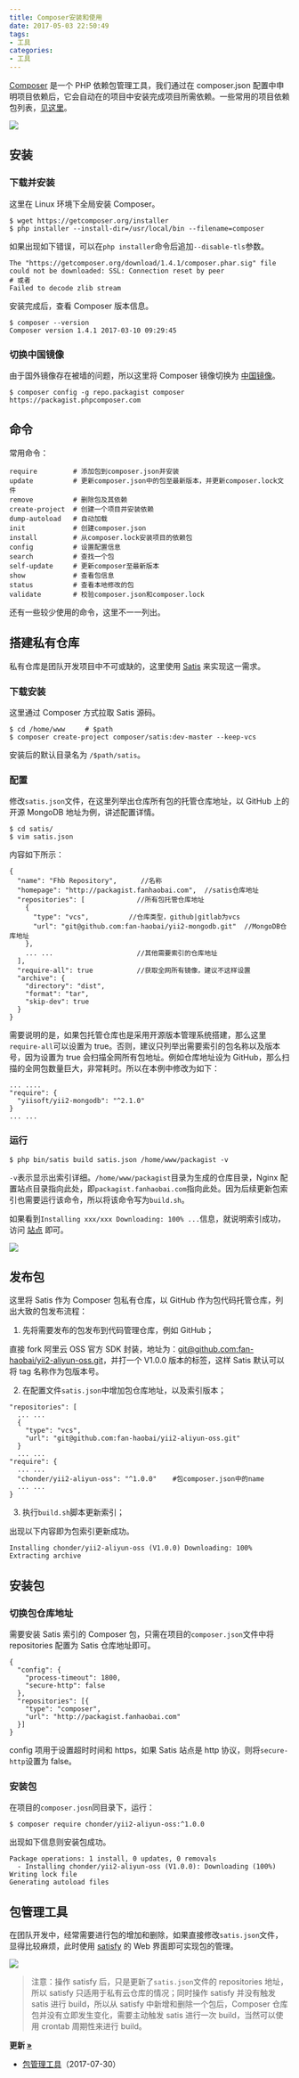 ```yaml
---
title: Composer安装和使用
date: 2017-05-03 22:50:49
tags:
- 工具
categories:
- 工具
---
```


[Composer](https://getcomposer.org/) 是一个 PHP 依赖包管理工具，我们通过在 composer.json 配置中申明项目依赖后，它会自动在的项目中安装完成项目所需依赖。一些常用的项目依赖包列表，[见这里](https://packagist.org/)。

![](https://img4.fanhaobai.com/2017/05/composer/bb8a-6ddaa3977.png)<!--more-->

## 安装

### 下载并安装

这里在 Linux 环境下全局安装 Composer。

```Shell
$ wget https://getcomposer.org/installer
$ php installer --install-dir=/usr/local/bin --filename=composer
```

如果出现如下错误，可以在`php installer`命令后追加`--disable-tls`参数。

```Shell
The "https://getcomposer.org/download/1.4.1/composer.phar.sig" file could not be downloaded: SSL: Connection reset by peer
# 或者
Failed to decode zlib stream
```

安装完成后，查看 Composer 版本信息。

```Shell
$ composer --version
Composer version 1.4.1 2017-03-10 09:29:45
```

### 切换中国镜像

由于国外镜像存在被墙的问题，所以这里将 Composer 镜像切换为 [中国镜像](https://pkg.phpcomposer.com/)。

```Shell
$ composer config -g repo.packagist composer https://packagist.phpcomposer.com
```

## 命令

常用命令：

```Shell
require         # 添加包到composer.json并安装
update          # 更新composer.json中的包至最新版本，并更新composer.lock文件
remove          # 删除包及其依赖
create-project  # 创建一个项目并安装依赖
dump-autoload   # 自动加载
init            # 创建composer.json
install         # 从composer.lock安装项目的依赖包
config          # 设置配置信息
search          # 查找一个包
self-update     # 更新composer至最新版本
show            # 查看包信息
status          # 查看本地修改的包
validate        # 校验composer.json和composer.lock
```

还有一些较少使用的命令，这里不一一列出。

## 搭建私有仓库

私有仓库是团队开发项目中不可或缺的，这里使用 [Satis](https://github.com/composer/satis) 来实现这一需求。

### 下载安装

这里通过 Composer 方式拉取 Satis 源码。

```Shell
$ cd /home/www     # $path
$ composer create-project composer/satis:dev-master --keep-vcs
```
安装后的默认目录名为 `/$path/satis`。

### 配置

修改`satis.json`文件，在这里列举出仓库所有包的托管仓库地址，以 GitHub 上的开源 MongoDB 地址为例，讲述配置详情。

```Shell
$ cd satis/
$ vim satis.json
```

内容如下所示：

```Js
{
  "name": "Fhb Repository",      //名称
  "homepage": "http://packagist.fanhaobai.com",  //satis仓库地址
  "repositories": [             //所有包托管仓库地址
    {
      "type": "vcs",          //仓库类型，github|gitlab为vcs
      "url": "git@github.com:fan-haobai/yii2-mongodb.git"  //MongoDB仓库地址
    },
    ... ...                     //其他需要索引的仓库地址
  ],
  "require-all": true           //获取全网所有镜像，建议不这样设置
  "archive": {
    "directory": "dist",
    "format": "tar",
    "skip-dev": true
  }
}
```

需要说明的是，如果包托管仓库也是采用开源版本管理系统搭建，那么这里`require-all`可以设置为 true。否则，建议只列举出需要索引的包名称以及版本号，因为设置为 true 会扫描全网所有包地址。例如仓库地址设为 GitHub，那么扫描的全网包数量巨大，非常耗时。所以在本例中修改为如下：

```Shell
... ....
"require": {
  "yiisoft/yii2-mongodb": "^2.1.0"
}
... ...
```

### 运行

```Shell
$ php bin/satis build satis.json /home/www/packagist -v
```

`-v`表示显示出索引详细。`/home/www/packagist`目录为生成的仓库目录，Nginx 配置站点目录指向此处，即`packagist.fanhaobai.com`指向此处。因为后续更新包索引也需要运行该命令，所以将该命令写为`build.sh`。

如果看到`Installing xxx/xxx Downloading: 100% ...`信息，就说明索引成功，访问 [站点](http://packagist.fanhaobai.com) 即可。

![](https://img5.fanhaobai.com/2017/05/composer/bb8a-6ddaa3977.png)

## 发布包

这里将 Satis 作为 Composer 包私有仓库，以 GitHub 作为包代码托管仓库，列出大致的包发布流程：

1) 先将需要发布的包发布到代码管理仓库，例如 GitHub；

直接 fork 阿里云 OSS 官方 SDK 封装，地址为：[git@github.com:fan-haobai/yii2-aliyun-oss.git](#)，并打一个 V1.0.0 版本的标签，这样 Satis 默认可以将 tag 名称作为包版本号。

2) 在配置文件`satis.json`中增加包仓库地址，以及索引版本；

```Js
"repositories": [
  ... ...
  {
    "type": "vcs",
    "url": "git@github.com:fan-haobai/yii2-aliyun-oss.git"
  }
  ... ...
"require": {
  ... ...
  "chonder/yii2-aliyun-oss": "^1.0.0"    #包composer.json中的name
  ... ...
}
```

3) 执行`build.sh`脚本更新索引；

出现以下内容即为包索引更新成功。

```Shell
Installing chonder/yii2-aliyun-oss (V1.0.0) Downloading: 100% Extracting archive
```

## 安装包

### 切换包仓库地址

需要安装 Satis 索引的 Composer 包，只需在项目的`composer.json`文件中将 repositories 配置为 Satis 仓库地址即可。

```Js
{
  "config": {
    "process-timeout": 1800,
    "secure-http": false
  },
  "repositories": [{
    "type": "composer",
    "url": "http://packagist.fanhaobai.com"
  }]
}
```

config 项用于设置超时时间和 https，如果 Satis 站点是 http 协议，则将`secure-http`设置为 false。

### 安装包

在项目的`composer.josn`同目录下，运行：

```Shell
$ composer require chonder/yii2-aliyun-oss:^1.0.0
```

出现如下信息则安装包成功。

```Shell
Package operations: 1 install, 0 updates, 0 removals       
  - Installing chonder/yii2-aliyun-oss (V1.0.0): Downloading (100%)
Writing lock file
Generating autoload files
```

## 包管理工具

在团队开发中，经常需要进行包的增加和删除，如果直接修改`satis.json`文件，显得比较麻烦，此时使用 [satisfy](https://github.com/ludofleury/satisfy) 的 Web 界面即可实现包的管理。

![](https://img0.fanhaobai.com/2017/05/composer/810b7e47-f510-4116-a79c-4499057e2189.png)

> 注意：操作 satisfy 后，只是更新了`satis.json`文件的 repositories 地址，所以 satisfy 只适用于私有云仓库的情况；同时操作 satisfy 并没有触发 satis 进行 build，所以从 satisfy 中新增和删除一个包后，Composer 仓库包并没有立即发生变化，需要主动触发 satis 进行一次 build，当然可以使用 crontab 周期性来进行 build。 

<strong>更新 [»](#)</strong>

* [包管理工具](https://www.fanhaobai.com/2017/05/composer.html#包管理工具)（2017-07-30）
